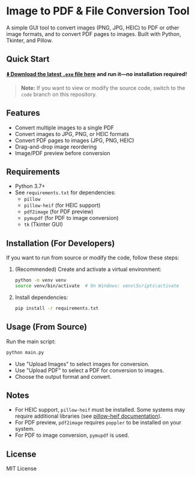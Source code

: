 # Image to PDF & File Conversion Tool

A simple GUI tool to convert images (PNG, JPG, HEIC) to PDF or other image formats, and to convert PDF pages to images. Built with Python, Tkinter, and Pillow.

## Quick Start

**[⬇️ Download the latest `.exe` file here](https://github.com/sukantsondhi/File-Converter/releases/tag/v1.0.1) and run it—no installation required!**

> **Note:** If you want to view or modify the source code, switch to the `code` branch on this repository.

## Features

- Convert multiple images to a single PDF
- Convert images to JPG, PNG, or HEIC formats
- Convert PDF pages to images (JPG, PNG, HEIC)
- Drag-and-drop image reordering
- Image/PDF preview before conversion

## Requirements

- Python 3.7+
- See `requirements.txt` for dependencies:
  - `pillow`
  - `pillow-heif` (for HEIC support)
  - `pdf2image` (for PDF preview)
  - `pymupdf` (for PDF to image conversion)
  - `tk` (Tkinter GUI)

## Installation (For Developers)

If you want to run from source or modify the code, follow these steps:

1. (Recommended) Create and activate a virtual environment:

   ```sh
   python -m venv venv
   source venv/bin/activate  # On Windows: venv\Scripts\activate
   ```

2. Install dependencies:
   ```sh
   pip install -r requirements.txt
   ```

## Usage (From Source)

Run the main script:

```sh
python main.py
```

- Use "Upload Images" to select images for conversion.
- Use "Upload PDF" to select a PDF for conversion to images.
- Choose the output format and convert.

## Notes

- For HEIC support, `pillow-heif` must be installed. Some systems may require additional libraries (see [pillow-heif documentation](https://github.com/strukturag/pillow-heif)).
- For PDF preview, `pdf2image` requires `poppler` to be installed on your system.
- For PDF to image conversion, `pymupdf` is used.

## License

MIT License
